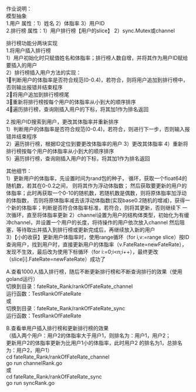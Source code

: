 作业说明：\
模型抽象\
1.用户 属性：1）姓名 2）体脂率 3）用户ID\
2.排行榜 属性：1）用户排行榜【用户的slice】 2）sync.Mutex或channel

排行榜功能分两块实现\
1.将用户插入排行榜\
1）用户初始化时只赋值姓名和体脂率；排行榜人数自增，并将其作为用户ID赋给要插入的用户\
2）排行榜插入用户方法的实现：\
    1⃣️判断用户的体脂率是否符合规范(0-0.4)，若符合，则将用户追加到排行榜中，否则输出报错并结束程序\
    2⃣️将用户追加到排行榜榜尾\
    3⃣️重新将排行榜按每个用户的体脂率从小到大的顺序排序\
    4⃣️遍历排行榜，查询刚插入用户的下标，将其加1作为排名返回

2.按用户ID搜索到用户，更改其体脂率并重新排序\
1）判断用户的体脂率是否符合规范(0-0.4)，若符合，则进行下一步，否则输入报错并结束程序\
2）遍历排行榜，根据ID定位到要更改体脂率的用户
3）更改其体脂率
4）重新将排行榜按每个用户的体脂率从小到大的顺序排序\
5）遍历排行榜，查询刚插入用户的下标，将其加1作为排名返回

其他细节：\
1）更新用户的体脂率，先设置时间为rand包的种子，
循环，获取一个float64的随机数，若其在0-0.2之间， 则将其作为浮动体脂数；
然后获取要更新的用户的体脂率；此时再获取一个0-10的随机数，若随机数是偶数，则将原体脂率加浮动的体脂数，
否则将原体脂率减去该浮动体脂数(实现base0.2随机的增减)，获得一个新的体脂率；判断是否符合体脂率标准，若符合，则将其更新，否则继续下
一次循环，直至将体脂率更新
2）channel设置为用户的结构体类型，初始化为有缓冲channel，并设置一个用户的长度，将待操作的用户依次放入channel
然后阻塞，等待取出并插入到排行榜或更新完成后，再继续放入新的用户\
3）【小的收获】更新用户体脂率时，使用range循环（for i,v:=range slice）按ID查询用户，找到用户时，直接更新用户的体脂率（v.FateRate=newFateRate），
发现不生效，最后改为使用下标循环（for i:=0;i<n;i++），最终更改（slice[i].FateRate=newFateRate）成功了


A.查看1000人插入排行榜，随后不断更新排行榜和不断查询排行的效果（使用goland运行）\
切换到目录：fateRate_Rank/rankOfFateRate_channel\
运行函数：TestRankOfFateRate\
或\
切换到目录：fateRate_Rank/rankOfFateRate_sync\
运行函数：TestRankOfFateRate

B.查看单用户插入排行榜和更新排行榜的效果\
（插入两个用户：用户2的体脂率大于用户1，则排名为：用户1，用户2；\
更新用户2的体脂率更新为比用户1小的体脂率，此时用户2 的排名为1，总排名为：用户2，用户1）\
cd fateRate_Rank/rankOfFateRate_channel\
go run channelRank.go\
或\
cd fateRate_Rank/rankOfFateRate_sync\
go run syncRank.go 